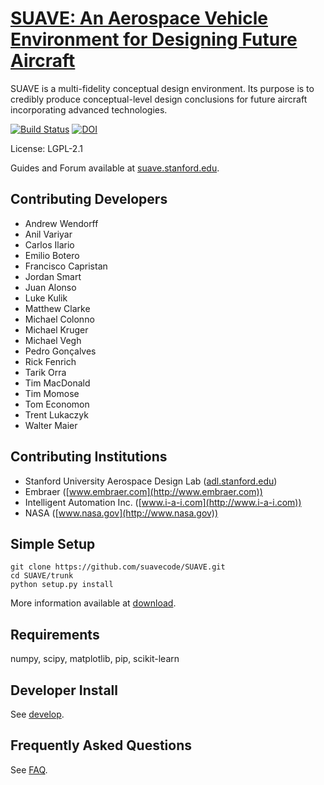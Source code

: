 
[SUAVE: An Aerospace Vehicle Environment for Designing Future Aircraft](http://suave.stanford.edu)
=======

 
SUAVE is a multi-fidelity conceptual design environment.
Its purpose is to credibly produce conceptual-level design conclusions
for future aircraft incorporating advanced technologies.

[![Build Status](https://travis-ci.org/suavecode/SUAVE.svg?branch=master)](https://travis-ci.org/suavecode/SUAVE)
[![DOI](https://zenodo.org/badge/DOI/10.5281/zenodo.842938.svg)](https://doi.org/10.5281/zenodo.842938)

License: LGPL-2.1

Guides and Forum available at [suave.stanford.edu](http://suave.stanford.edu).


Contributing Developers
-----------------------
* Andrew Wendorff
* Anil Variyar
* Carlos Ilario
* Emilio Botero
* Francisco Capristan
* Jordan Smart
* Juan Alonso
* Luke Kulik
* Matthew Clarke
* Michael Colonno
* Michael Kruger
* Michael Vegh
* Pedro Gonçalves
* Rick Fenrich
* Tarik Orra
* Tim MacDonald
* Tim Momose
* Tom Economon
* Trent Lukaczyk
* Walter Maier

Contributing Institutions
-------------------------
* Stanford University Aerospace Design Lab ([adl.stanford.edu](http://adl.stanford.edu))
* Embraer ([www.embraer.com](http://www.embraer.com))
* Intelligent Automation Inc.  ([www.i-a-i.com](http://www.i-a-i.com))
* NASA ([www.nasa.gov](http://www.nasa.gov))

Simple Setup
------------

```
git clone https://github.com/suavecode/SUAVE.git
cd SUAVE/trunk
python setup.py install
```

More information available at [download](http://suave.stanford.edu/download/).


Requirements
------------

numpy, scipy, matplotlib, pip, scikit-learn


Developer Install
-----------------

See [develop](http://suave.stanford.edu/develop/).

Frequently Asked Questions
-----------------

See [FAQ](http://suave.stanford.edu/faq.html).

